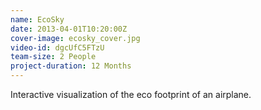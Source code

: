 ```yaml
---
name: EcoSky
date: 2013-04-01T10:20:00Z
cover-image: ecosky_cover.jpg
video-id: dgcUfC5FTzU
team-size: 2 People
project-duration: 12 Months
--- 
```


Interactive visualization of the eco footprint of an airplane.
